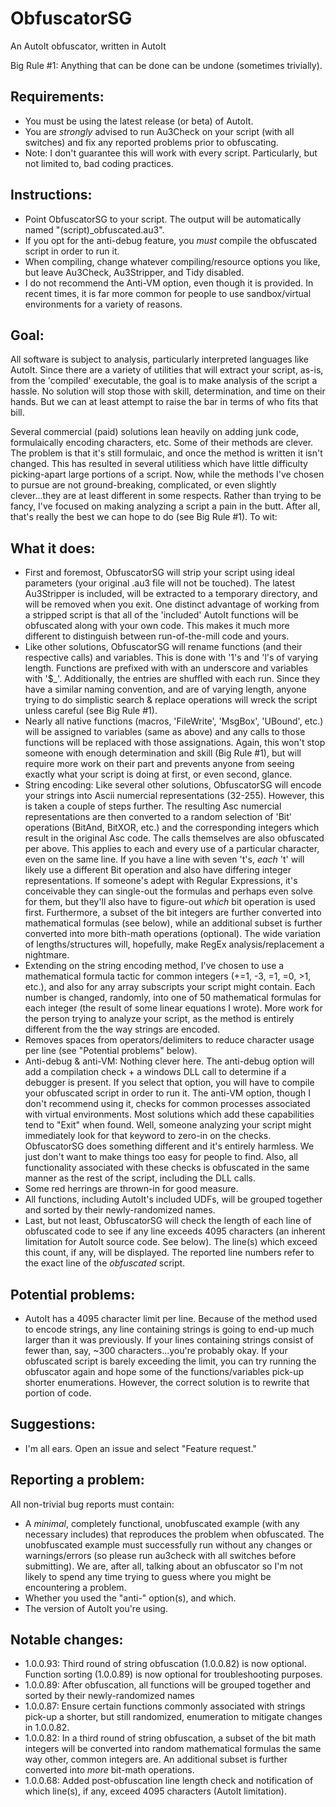 # ObfuscatorSG
An AutoIt obfuscator, written in AutoIt

Big Rule #1: Anything that can be done can be undone (sometimes trivially).


Requirements:
-------------
- You must be using the latest release (or beta) of AutoIt.
- You are *strongly* advised to run Au3Check on your script (with all switches) and fix any reported problems prior to obfuscating.
- Note: I don't guarantee this will work with every script.  Particularly, but not limited to, bad coding practices.


Instructions:
-------------
- Point ObfuscatorSG to your script.  The output will be automatically named "(script)_obfuscated.au3".
- If you opt for the anti-debug feature, you *must* compile the obfuscated script in order to run it.
- When compiling, change whatever compiling/resource options you like, but leave Au3Check, Au3Stripper, and Tidy disabled.
- I do not recommend the Anti-VM option, even though it is provided.  In recent times, it is far more common for people to use sandbox/virtual environments for a variety of reasons.


Goal:
-----
All software is subject to analysis, particularly interpreted languages like AutoIt.  Since there are a variety of utilities that will extract your script, as-is, from the 'compiled' executable, the goal is to make analysis of the script a hassle.  No solution will stop those with skill, determination, and time on their hands.  But we can at least attempt to raise the bar in terms of who fits that bill.

Several commercial (paid) solutions lean heavily on adding junk code, formulaically encoding characters, etc.  Some of their methods are clever.  The problem is that it's still formulaic, and once the method is written it isn't changed.  This has resulted in several utilitiess which have little difficulty picking-apart large portions of a script.  Now, while the methods I've chosen to pursue are not ground-breaking, complicated, or even slightly clever...they are at least different in some respects.  Rather than trying to be fancy, I've focused on making analyzing a script a pain in the butt.  After all, that's really the best we can hope to do (see Big Rule #1).  To wit:


What it does:
-------------
- First and foremost, ObfuscatorSG will strip your script using ideal parameters (your original .au3 file will not be touched).  The latest Au3Stripper is included, will be extracted to a temporary directory, and will be removed when you exit.  One distinct advantage of working from a stripped script is that all of the 'included' AutoIt functions will be obfuscated along with your own code.  This makes it much more different to distinguish between run-of-the-mill code and yours.
- Like other solutions, ObfuscatorSG will rename functions (and their respective calls) and variables.  This is done with '1's and 'l's of varying length.  Functions are prefixed with with an underscore and variables with '$_'.  Additionally, the entries are shuffled with each run.  Since they have a similar naming convention, and are of varying length, anyone trying to do simplistic search & replace operations will wreck the script unless careful (see Big Rule #1).
- Nearly all native functions (macros, 'FileWrite', 'MsgBox', 'UBound', etc.) will be assigned to variables (same as above) and any calls to those functions will be replaced with those assignations.  Again, this won't stop someone with enough determination and skill (Big Rule #1), but will require more work on their part and prevents anyone from seeing exactly what your script is doing at first, or even second, glance.
- String encoding:  Like several other solutions, ObfuscatorSG will encode your strings into Ascii numercial representations (32-255).  However, this is taken a couple of steps further.  The resulting Asc numercial representations are then converted to a random selection of 'Bit' operations (BitAnd, BitXOR, etc.) and the corresponding integers which result in the original Asc code. The calls themselves are also obfuscated per above.  This applies to each and every use of a particular character, even on the same line.  If you have a line with seven 't's, *each* 't' will likely use a different Bit operation and also have differing integer representations.  If someone's adept with Regular Expressions, it's conceivable they can single-out the formulas and perhaps even solve for them, but they'll also have to figure-out *which* bit operation is used first.  Furthermore, a subset of the bit integers are further converted into mathematical formulas (see below), while an additional subset is further converted into more bith-math operations (optional).  The wide variation of lengths/structures will, hopefully, make RegEx analysis/replacement a nightmare.
- Extending on the string encoding method, I've chosen to use a mathematical formula tactic for common integers (+=1, -3, =1, =0, >1, etc.), and also for any array subscripts your script might contain.  Each number is changed, randomly, into one of 50 mathematical formulas for each integer (the result of some linear equations I wrote).  More work for the person trying to analyze your script, as the method is entirely different from the the way strings are encoded.
- Removes spaces from operators/delimiters to reduce character usage per line (see "Potential problems" below).
- Anti-debug & anti-VM:  Nothing clever here.  The anti-debug option will add a compilation check + a windows DLL call to determine if a debugger is present. If you select that option, you will have to compile your obfuscated script in order to run it.  The anti-VM option, though I don't recommend using it, checks for common processes associated with virtual environments.  Most solutions which add these capabilities tend to "Exit" when found.  Well, someone analyzing your script might immediately look for that keyword to zero-in on the checks.  ObfuscatorSG does something different and it's entirely harmless.  We just don't want to make things too easy for people to find.  Also, all functionality associated with these checks is obfuscated in the same manner as the rest of the script, including the DLL calls.
- Some red herrings are thrown-in for good measure.
- All functions, including AutoIt's included UDFs, will be grouped together and sorted by their newly-randomized names.
- Last, but not least, ObfuscatorSG will check the length of each line of obfuscated code to see if any line exceeds 4095 characters (an inherent limitation for AutoIt source code. See below).  The line(s) which exceed this count, if any, will be displayed.  The reported line numbers refer to the exact line of the *obfuscated* script.


Potential problems:
-------------------
- AutoIt has a 4095 character limit per line.  Because of the method used to encode strings, any line containing strings is going to end-up much larger than it was previously.  If your lines containing strings consist of fewer than, say, ~300 characters...you're probably okay.  If your obfuscated script is barely exceeding the limit, you can try running the obfuscator again and hope some of the functions/variables pick-up shorter enumerations.  However, the correct solution is to rewrite that portion of code.


Suggestions:
------------
- I'm all ears.  Open an issue and select "Feature request."


Reporting a problem:
--------------------
All non-trivial bug reports must contain:
- A *minimal*, completely functional, unobfuscated example (with any necessary includes) that reproduces the problem when obfuscated.  The unobfuscated example must successfully run without any changes or warnings/errors (so please run au3check with all switches before submitting).  We are, after all, talking about an obfuscator so I'm not likely to spend any time trying to guess where you might be encountering a problem.
- Whether you used the "anti-" option(s), and which.
- The version of AutoIt you're using.


Notable changes:
----------------
- 1.0.0.93: Third round of string obfuscation (1.0.0.82) is now optional.  Function sorting (1.0.0.89) is now optional for troubleshooting purposes.
- 1.0.0.89: After obfuscation, all functions will be grouped together and sorted by their newly-randomized names
- 1.0.0.87: Ensure certain functions commonly associated with strings pick-up a shorter, but still randomized, enumeration to mitigate changes in 1.0.0.82.
- 1.0.0.82: In a third round of string obfuscation, a subset of the bit math integers will be converted into random mathematical formulas the same way other, common integers are.  An additional subset is further converted into *more* bit-math operations.
- 1.0.0.68: Added post-obfuscation line length check and notification of which line(s), if any, exceed 4095 characters (AutoIt limitation).
